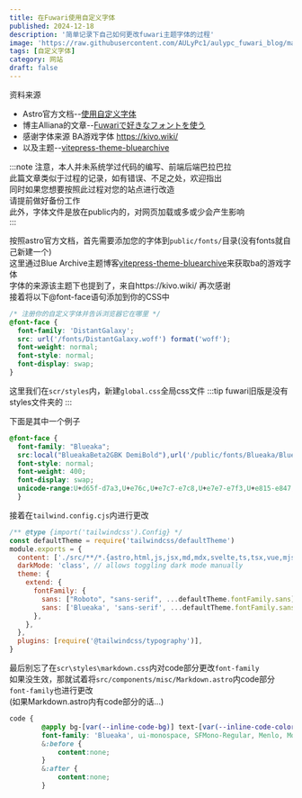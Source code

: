 ```yaml
---
title: 在Fuwari使用自定义字体
published: 2024-12-18
description: '简单记录下自己如何更改fuwari主题字体的过程'
image: 'https://raw.githubusercontent.com/AULyPc1/aulypc_fuwari_blog/main/picture/mypic/data/use_custom_fonts_in_fuwari/cover.png'
tags: [自定义字体]
category: 网站
draft: false
---
```


资料来源  
- Astro官方文档--[使用自定义字体](https://docs.astro.build/zh-cn/guides/fonts/)  
- 博主Alliana的文章--[Fuwariで好きなフォントを使う](https://ab2m.link/posts/fuwari-customfont/)  
- 感谢字体来源 BA游戏字体 https://kivo.wiki/  
- 以及主题--[vitepress-theme-bluearchive](https://github.com/Alittfre/vitepress-theme-bluearchive)  

:::note
注意，本人并未系统学过代码的编写、前端后端巴拉巴拉  
此篇文章类似于过程的记录，如有错误、不足之处，欢迎指出  
同时如果您想要按照此过程对您的站点进行改造  
请提前做好备份工作  
此外，字体文件是放在public内的，对网页加载或多或少会产生影响  
:::

按照astro官方文档，首先需要添加您的字体到```public/fonts/```目录(没有fonts就自己新建一个)  
这里通过Blue Archive主题博客[vitepress-theme-bluearchive](https://github.com/Alittfre/vitepress-theme-bluearchive)来获取ba的游戏字体  
字体的来源该主题下也提到了，来自https://kivo.wiki/  再次感谢  
接着将以下@font-face语句添加到你的CSS中  

```css
/* 注册你的自定义字体并告诉浏览器它在哪里 */
@font-face {
  font-family: 'DistantGalaxy';
  src: url('/fonts/DistantGalaxy.woff') format('woff');
  font-weight: normal;
  font-style: normal;
  font-display: swap;
}
```
这里我们在```scr/styles```内，新建```global.css```全局css文件
:::tip
fuwari旧版是没有styles文件夹的
:::

下面是其中一个例子  
```css
@font-face {
  font-family: "Blueaka";
  src:local("BlueakaBeta2GBK DemiBold"),url('/public/fonts/Blueaka/Blueaka-a5f72e5b0a3c1e84.woff2') format('woff2');
  font-style: normal;
  font-weight: 400;
  font-display: swap;
  unicode-range:U+d65f-d7a3,U+e76c,U+e7c7-e7c8,U+e7e7-e7f3,U+e815-e847;
  }
```

接着在```tailwind.config.cjs```内进行更改  

```js
/** @type {import('tailwindcss').Config} */
const defaultTheme = require('tailwindcss/defaultTheme')
module.exports = {
  content: ['./src/**/*.{astro,html,js,jsx,md,mdx,svelte,ts,tsx,vue,mjs}'],
  darkMode: 'class', // allows toggling dark mode manually
  theme: {
    extend: {
      fontFamily: {
        sans: ["Roboto", "sans-serif", ...defaultTheme.fontFamily.sans], // [!code --]
        sans: ['Blueaka', 'sans-serif', ...defaultTheme.fontFamily.sans], // [!code ++]
      },
    },
  },
  plugins: [require('@tailwindcss/typography')],
}
```

最后别忘了在```scr\styles\markdown.css```内对code部分更改```font-family```  
如果没生效，那就试着将```src/components/misc/Markdown.astro```内code部分```font-family```也进行更改  
(如果Markdown.astro内有code部分的话...)

```css
code {
        @apply bg-[var(--inline-code-bg)] text-[var(--inline-code-color)] px-1 py-0.5 rounded-md overflow-hidden;
        font-family: 'Blueaka', ui-monospace, SFMono-Regular, Menlo, Monaco, Consolas, Liberation Mono, Courier New, monospace;
        &:before {
            content:none;
        }
        &:after {
            content:none;
        }
```